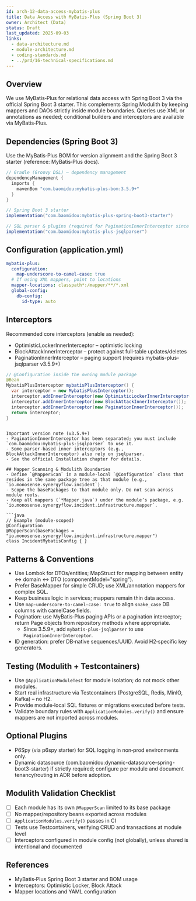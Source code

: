 ```yaml
---
id: arch-12-data-access-mybatis-plus
title: Data Access with MyBatis‑Plus (Spring Boot 3)
owner: Architect (Data)
status: Draft
last_updated: 2025-09-03
links:
  - data-architecture.md
  - module-architecture.md
  - coding-standards.md
  - ../prd/16-technical-specifications.md
---
```


## Overview
We use MyBatis‑Plus for relational data access with Spring Boot 3 via the official Spring Boot 3 starter. This complements Spring Modulith by keeping mappers and DAOs strictly inside module boundaries. Queries use XML or annotations as needed; conditional builders and interceptors are available via MyBatis‑Plus.

## Dependencies (Spring Boot 3)
Use the MyBatis‑Plus BOM for version alignment and the Spring Boot 3 starter (reference: MyBatis‑Plus docs).

```groovy
// Gradle (Groovy DSL) – dependency management
dependencyManagement {
  imports {
    mavenBom "com.baomidou:mybatis-plus-bom:3.5.9+"
  }
}

// Spring Boot 3 starter
implementation("com.baomidou:mybatis-plus-spring-boot3-starter")

// SQL parser & plugins (required for PaginationInnerInterceptor since v3.5.9)
implementation("com.baomidou:mybatis-plus-jsqlparser")
```

## Configuration (application.yml)
```yaml
mybatis-plus:
  configuration:
    map-underscore-to-camel-case: true
  # If using XML mappers, point to locations
  mapper-locations: classpath*:/mapper/**/*.xml
  global-config:
    db-config:
      id-type: auto
```

## Interceptors
Recommended core interceptors (enable as needed):
- OptimisticLockerInnerInterceptor – optimistic locking
- BlockAttackInnerInterceptor – protect against full‑table updates/deletes
- PaginationInnerInterceptor – paging support (requires mybatis-plus-jsqlparser v3.5.9+)

```java
// @Configuration inside the owning module package
@Bean
MybatisPlusInterceptor mybatisPlusInterceptor() {
  var interceptor = new MybatisPlusInterceptor();
  interceptor.addInnerInterceptor(new OptimisticLockerInnerInterceptor());
  interceptor.addInnerInterceptor(new BlockAttackInnerInterceptor());
  interceptor.addInnerInterceptor(new PaginationInnerInterceptor());
  return interceptor;
}
```

```

Important version note (v3.5.9+)
- PaginationInnerInterceptor has been separated; you must include `com.baomidou:mybatis-plus-jsqlparser` to use it.
- Some parser-based inner interceptors (e.g., BlockAttackInnerInterceptor) also rely on jsqlparser.
- See the official Installation chapter for details.

## Mapper Scanning & Modulith Boundaries
- Define `@MapperScan` in a module‑local `@Configuration` class that resides in the same package tree as that module (e.g., `io.monosense.synergyflow.incident`).
- Scope the basePackages to that module only. Do not scan across module roots.
- Keep all mappers (`*Mapper.java`) under the module’s package, e.g. `io.monosense.synergyflow.incident.infrastructure.mapper`.

```java
// Example (module-scoped)
@Configuration
@MapperScan(basePackages = "io.monosense.synergyflow.incident.infrastructure.mapper")
class IncidentMybatisConfig { }
```

## Patterns & Conventions
- Use Lombok for DTOs/entities; MapStruct for mapping between entity ↔ domain ↔ DTO (componentModel="spring").
- Prefer BaseMapper<T> for simple CRUD; use XML/annotation mappers for complex SQL.
- Keep business logic in services; mappers remain thin data access.
- Use `map-underscore-to-camel-case: true` to align `snake_case` DB columns with camelCase fields.
- Pagination: use MyBatis‑Plus paging APIs or a pagination interceptor; return Page objects from repository methods where appropriate.
  - Since 3.5.9+, add `mybatis-plus-jsqlparser` to use `PaginationInnerInterceptor`.
- ID generation: prefer DB‑native sequences/UUID. Avoid H2‑specific key generators.

## Testing (Modulith + Testcontainers)
- Use `@ApplicationModuleTest` for module isolation; do not mock other modules.
- Start real infrastructure via Testcontainers (PostgreSQL, Redis, MinIO, Kafka) – no H2.
- Provide module‑local SQL fixtures or migrations executed before tests.
- Validate boundary rules with `ApplicationModules.verify()` and ensure mappers are not imported across modules.

## Optional Plugins
- P6Spy (via p6spy starter) for SQL logging in non‑prod environments only.
- Dynamic datasource (com.baomidou:dynamic-datasource-spring-boot3-starter) if strictly required; configure per module and document tenancy/routing in ADR before adoption.

## Modulith Validation Checklist
- [ ] Each module has its own `@MapperScan` limited to its base package
- [ ] No mapper/repository beans exported across modules
- [ ] `ApplicationModules.verify()` passes in CI
- [ ] Tests use Testcontainers, verifying CRUD and transactions at module level
- [ ] Interceptors configured in module config (not globally), unless shared is intentional and documented

## References
- MyBatis‑Plus Spring Boot 3 starter and BOM usage
- Interceptors: Optimistic Locker, Block Attack
- Mapper locations and YAML configuration

